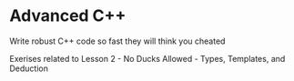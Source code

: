 # Advanced C++
Write robust C++ code so fast they will think you cheated

Exerises related to Lesson 2 - No Ducks Allowed - Types, Templates, and Deduction
